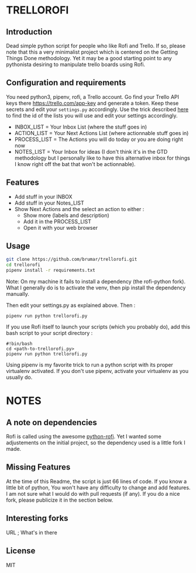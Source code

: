 # TRELLOROFI

## Introduction

Dead simple python script for people who like Rofi and Trello. If so, please note that this a very minimalist project which is centered on the Getting Things Done methodology. Yet it may be a good starting point to any pythonista desiring to manipulate trello boards using Rofi.


## Configuration and requirements

You need python3, pipenv, rofi, a Trello account.
Go find your Trello API keys there https://trello.com/app-key and generate a token. Keep these secrets and edit your `settings.py` accordingly.
Use the trick described [here](https://customer.io/actions/trello/) to find the id of the lists you will use and edit your settings accordingly. 

- INBOX_LIST = Your Inbox List (where the stuff goes in)
- ACTION_LIST = Your Next Actions List (where actionnable stuff goes in)
- PROCESS_LIST = The Actions you will do today or you are doing right now
- NOTES_LIST = Your Inbox for ideas (I don't think it's in the GTD methodology but I personally like to have this alternative inbox for things I know right off the bat that won't be actionnable).

## Features

- Add stuff in your INBOX
- Add stuff in your Notes_LIST
- Show Next Actions and the select an action to either :
	- Show more (labels and description)
	- Add it in the PROCESS_LIST
	- Open it with your web browser

## Usage

```bash
git clone https://github.com/brumar/trellorofi.git
cd trellorofi
pipenv install -r requirements.txt
```
Note: On my machine it fails to install a dependency (the rofi-python fork). What I generally do is to activate the venv, then pip install the dependency manually.

Then edit your settings.py as explained above. Then :

```
pipenv run python trellorofi.py
```

If you use Rofi itself to launch your scripts (which you probably do), add this bash script to your script directory :
```
#!bin/bash
cd <path-to-trellorofi.py>
pipenv run python trellorofi.py
```

Using pipenv is my favorite trick to run a python script with its proper virtualenv activated.
If you don't use pipenv, activate your virtualenv as you usually do.

# NOTES

## A note on dependencies

Rofi is called using the awesome [python-rofi](https://github.com/bcbnz/python-rofi). Yet I wanted some adjustements on the initial project, so the dependency used is a little fork I made.

## Missing Features

At the time of this Readme, the script is just 66 lines of code. If you know a little bit of python, You won't have any difficulty to change and add features. I am not sure what I would do with pull requests (if any). If you do a nice fork, please publicize it in the section below.

## Interesting forks

URL ; What's in there

## License

MIT
